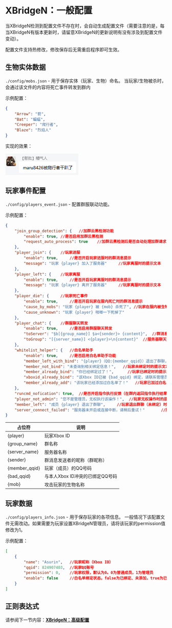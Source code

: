 # XBridgeN：一般配置
当XBridgeN检测到配置文件不存在时，会自动生成配置文件（需要注意的是，每当XBridgeN有版本更新时，请留意XBridgeN的更新说明有没有涉及到配置文件变动）。

配置文件支持热修改，修改保存后无需重启程序即可生效。

## 生物实体数据
`./config/mobs.json` - 用于保存实体（玩家、生物）命名。
当玩家/生物被杀时，会通过该文件的内容将死亡事件转发到群内

示例配置：
```json
{
	"Arrow": "箭",
	"Bat": "蝙蝠",
	"Creeper": "爬行者",
	"Blaze": "烈焰人"
}
```
实现的效果：

![09](../../img/xbn/event_0.png)

## 玩家事件配置


`./config/players_event.json` - 配置群服联动功能。

示例配置：
```json
{
	"join_group_detection": {	//加群云黑检测功能
		"enable": true,	//是否启用加群云黑检测
		"request_auto_process": true	//加群云黑检测后是否自动处理加群请求
	},
	"player_join": {	//玩家进服
		"enable": true,		//是否开启玩家进服时的群消息提示
		"message": "玩家 {player} 加入了服务器"		//玩家离服时的提示文本
	},
	"player_left": {	//玩家离服
		"enable": true,		//是否开启玩家离服时的群消息提示
		"message": "玩家 {player} 离开了服务器"		//玩家离服时的提示文本
	},
	"player_die": {		//玩家死亡事件
		"enable": true,		//是否开启玩家在服内死亡时的群消息提示
		"cause_by_mobs": "玩家 {player} 被 {mob} 杀死了",	//玩家在服内被生物杀死时的提示文本
		"cause_unknown": "玩家 {player} 啪唧一下死掉了"
	},
	"player_chat": {	//群服聊天转发
		"enable": true,		//是否启用群服聊天转发
		"toServer": "§b[{group_name}] §a<{sender}> {content}",	//群消息转发到服务器的文本格式
		"toGroup": "[{server_name}] <{player}>\n{content}"	//服务器聊天消息转发到群的文本格式
	},
	"whitelist_helper": {	//白名单助手
		"enable": true,		//是否启用白名单助手功能
		"member_left_with_bind": "{player}（QQ:{member_qqid}）退出了群聊，正撤销其所有绑定",	//玩家退群时的提示文本
		"member_not_bind": "未查询到相关绑定信息！",	//玩家未绑定时的提示文本
		"member_already_bind": "你已经绑定过了！",		//玩家已绑定时的提示文本
		"xboxid_already_bind": "该Xbox ID已被 {bad_qqid} 绑定，请联系管理员解决",	//玩家XBox ID和其他人冲突时的提示文本
		"member_already_add": "该玩家已经添加过白名单了！"	//玩家已加过白名单时的提示文本
	},
	"runcmd_nofication": true,	//是否开启指令执行反馈（在群内返回指令执行结果）
	"player_not_admin": "您不是管理员，无权执行该操作！",	//玩家无权操作时的提示文本
	"member_left": "成员 {player} 退出了群聊",		//玩家退出群聊（未绑定）时的提示文本
	"server_connect_failed": "服务器未开启或连接中断，请稍后重试！"		//服务器连接中断时的提示文本（仅在执行指令、增删白名单时出现）
}
```

占位符|说明
---|---
{player}|玩家Xbox ID
{group_name}|群名称
{server_name}|服务器名称
{sender}|群消息发送者的昵称（群昵称）
{member_qqid}|玩家（成员）的QQ号码
{bad_qqid}|与本人Xbox ID冲突的已绑定QQ号码
{mob}|攻击玩家的生物名称

## 玩家数据

`./config/players_info.json` - 用于保存玩家的各项信息。
一般情况下该配置文件无需改动。如果需要为玩家设置XBridgeN管理员，请将该玩家的permission值修改为1。

示例配置：
```json
[
	{
		"name": "Asurin",	//玩家昵称（Xbox ID）
		"qqid": 824907403,	//玩家QQ账号
		"permission": 0,	//玩家权限，默认为0。0为普通成员，1为管理员
		"enable": false		//白名单绑定状态，false为已绑定、未添加，true为已绑定、已添加
	}
]
```

## 正则表达式
请参阅下一节内容：[**XBridgeN：高级配置**](./regex.md)
